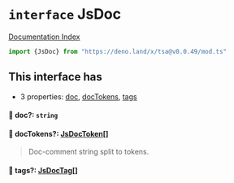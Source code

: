 # `interface` JsDoc

[Documentation Index](../README.md)

```ts
import {JsDoc} from "https://deno.land/x/tsa@v0.0.49/mod.ts"
```

## This interface has

- 3 properties:
[doc](#-doc-string),
[docTokens](#-doctokens-jsdoctoken),
[tags](#-tags-jsdoctag)


#### 📄 doc?: `string`



#### 📄 docTokens?: [JsDocToken](../interface.JsDocToken/README.md)\[]

> Doc-comment string split to tokens.



#### 📄 tags?: [JsDocTag](../type.JsDocTag/README.md)\[]



